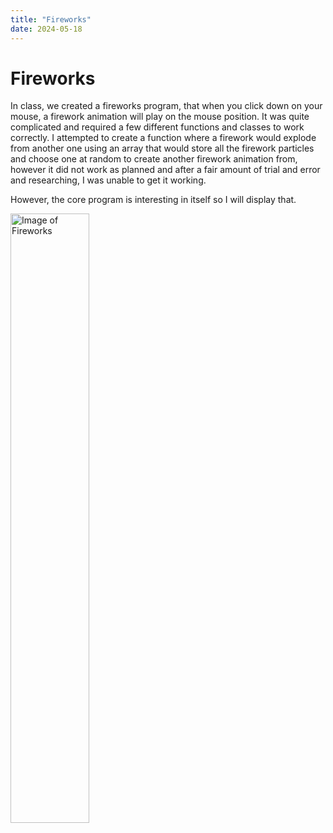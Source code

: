 ```yaml
---
title: "Fireworks"
date: 2024-05-18
---
```


# Fireworks

In class, we created a fireworks program, that when you click down on your mouse, a firework animation will play on the mouse position. It was quite complicated and required a few different functions and classes to work correctly. I attempted to create a function where a firework would explode from another one using an array that would store all the firework particles and choose one at random to create another firework animation from, however it did not work as planned and after a fair amount of trial and error and researching, I was unable to get it working. 

However, the core program is interesting in itself so I will display that.

<img src="/skills-github-pages/Images/Firework.png" alt="Image of Fireworks" width="50%">